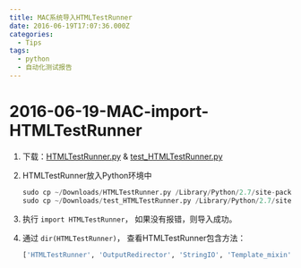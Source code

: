 ```yaml
---
title: MAC系统导入HTMLTestRunner
date: 2016-06-19T17:07:36.000Z
categories:
  - Tips
tags:
  - python
  - 自动化测试报告
---
```


# 2016-06-19-MAC-import-HTMLTestRunner

1. 下载：[HTMLTestRunner.py](http://tungwaiyip.info/software/HTMLTestRunner_0_8_2/HTMLTestRunner.py) & [test\_HTMLTestRunner.py](http://tungwaiyip.info/software/HTMLTestRunner_0_8_2/test_HTMLTestRunner.py)
2. HTMLTestRunner放入Python环境中

   ```python
   sudo cp ~/Downloads/HTMLTestRunner.py /Library/Python/2.7/site-packages
   sudo cp ~/Downloads/test_HTMLTestRunner.py /Library/Python/2.7/site-packages
   ```

3. 执行 `import HTMLTestRunner`， 如果没有报错，则导入成功。
4. 通过 `dir(HTMLTestRunner)`， 查看HTMLTestRunner包含方法：

   ```python
   ['HTMLTestRunner', 'OutputRedirector', 'StringIO', 'Template_mixin', 'TestProgram', 'TestResult', '_TestResult', '__author__', '__builtins__', '__doc__', '__file__', '__name__', '__package__', '__version__', 'datetime', 'main', 'saxutils', 'stderr_redirector', 'stdout_redirector', 'sys', 'time', 'unittest']
   ```

